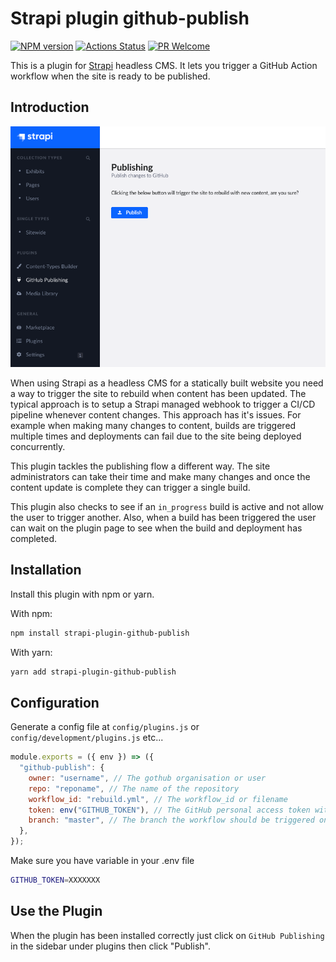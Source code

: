 # Strapi plugin github-publish

[![NPM version][npm-image]][npm-url]
[![Actions Status][ci-image]][ci-url]
[![PR Welcome][npm-downloads-image]][npm-downloads-url]

This is a plugin for [Strapi](https://github.com/strapi/strapi) headless CMS. It lets you trigger a GitHub Action workflow when the site is ready to be published.

## Introduction

![Screenshot](./docs/screenshot.png "Plugin Screenshot")

When using Strapi as a headless CMS for a statically built website you need a way to trigger the site to rebuild when content has been updated. The typical approach is to setup a Strapi managed webhook to trigger a CI/CD pipeline whenever content changes. This approach has it's issues. For example when making many changes to content, builds are triggered multiple times and deployments can fail due to the site being deployed concurrently.

This plugin tackles the publishing flow a different way. The site administrators can take their time and make many changes and once the content update is complete they can trigger a single build.

This plugin also checks to see if an `in_progress` build is active and not allow the user to trigger another. Also, when a build has been triggered the user can wait on the plugin page to see when the build and deployment has completed.

## Installation

Install this plugin with npm or yarn.

With npm:

```bash
npm install strapi-plugin-github-publish
```

With yarn:

```bash
yarn add strapi-plugin-github-publish
```

## Configuration

Generate a config file at `config/plugins.js` or `config/development/plugins.js` etc...

```javascript
module.exports = ({ env }) => ({
  "github-publish": {
    owner: "username", // The gothub organisation or user
    repo: "reponame", // The name of the repository
    workflow_id: "rebuild.yml", // The workflow_id or filename
    token: env("GITHUB_TOKEN"), // The GitHub personal access token with access to trigger workflows and view build status
    branch: "master", // The branch the workflow should be triggered on
  },
});
```

Make sure you have variable in your .env file

```bash
GITHUB_TOKEN=XXXXXXX
```

## Use the Plugin

When the plugin has been installed correctly just click on `GitHub Publishing` in the sidebar under plugins then click "Publish".

[npm-image]: https://img.shields.io/npm/v/strapi-plugin-github-publish.svg?style=flat-square&logo=react
[npm-url]: https://npmjs.org/package/strapi-plugin-github-publish
[npm-downloads-image]: https://img.shields.io/npm/dm/strapi-plugin-github-publish.svg
[npm-downloads-url]: https://npmcharts.com/compare/strapi-plugin-github-publish?minimal=true
[ci-image]: https://github.com/phantomstudios/strapi-plugin-github-publish/workflows/Test/badge.svg
[ci-url]: https://github.com/phantomstudios/strapi-plugin-github-publish/actions
